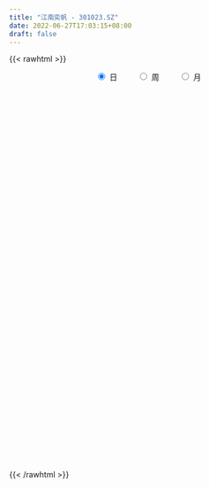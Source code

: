 ```yaml
---
title: "江南奕帆 - 301023.SZ"
date: 2022-06-27T17:03:15+08:00
draft: false
---
```

{{< rawhtml >}}
    <div style="text-align: center">
        <label style="padding: 1rem;"><input style="margin-right: .5rem" type="radio" name="period" value="D" checked onclick="period_change(this)">日</label>
        <label style="padding: 1rem;"><input style="margin-right: .5rem" type="radio" name="period" value="W" onclick="period_change(this)">周</label>
        <label style="padding: 1rem;"><input style="margin-right: .5rem" type="radio" name="period" value="M" onclick="period_change(this)">月</label>
    </div>
    <div id="chart" style="height: 700px;"></div> 
    <script type="text/javascript">
        const D_v = [48084.08,38185.55,18376.95,14493.4,11316.33,12368.22,12859.05,6397.5,9186.54,7450.19,6094.47,7032.1,7782.0,14929.09,9362.13,6964.0,20445.94,24563.55,11612.77,10341.07,8280.6,8698.0,6969.47,6580.77,23471.08,30768.38,20050.08,11467.17,12003.08,9893.08,9210.67,11040.55,11344.06,6837.0,11235.12,17076.06,11012.0,7075.0,8512.0,8070.67,4903.0,8035.96,5540.0,5043.15,4871.15,5924.82,4427.82,14378.82,10764.0,5162.0,3415.0,4499.0,2492.0,2209.61,2791.0,5836.0,3934.0,1763.68,8936.0,7632.08,5565.08,4308.0,4601.0,2535.0,2817.0,2946.0,1999.0,3667.05,4579.31,3455.0,2495.0,7951.67,13877.5,10803.3,17966.62,11539.02,9720.58,14917.56,10730.76,9635.68,9982.66,5088.97,5584.66,6841.82,19010.4,14626.92,10464.71,9051.06,10575.0,7231.0,12099.12,9310.92,23357.73,29479.39,19895.77,14378.08,11479.43,13035.4,10952.01,15464.04,8423.51,6516.49,4062.6,3706.37,3476.0,4554.0,3531.0,5088.36,16117.85,17168.05,23299.91,13362.75,6399.93,7926.92,5084.0,8819.0,3825.0,3177.49,3218.49,3800.71,3150.49,4093.49,6384.66,3521.36,4456.0,1918.7,2073.71,4597.69,2889.03,2274.0,2723.98,2650.42,1792.42,3986.0,1871.0,1179.99,2123.0,1772.99,1848.0,2089.31,1034.0,1358.0,1882.0,1895.0,3605.99,2036.0,1546.0,1467.96,2168.0,1635.0,1435.0,2020.42,2619.0,4172.41,3153.01,3033.62,1580.86,1540.92,2406.0,2581.99,2496.99,2094.0,4158.0,4259.0,2907.0,1985.0,2135.0,2018.0,2401.0,3233.23,1774.0,2230.42,1862.0,7738.6,5866.24,2982.0,1772.0,1696.0,3474.0,2436.0,1400.0,1722.0,1542.0,1970.0,962.0,1381.0,923.0,1689.0,674.94,789.94,914.14,1414.0,4467.0,6836.76,6418.0,3601.55,2319.0,2774.0,1922.0,2541.49,1543.0,2163.07,3158.0,2237.84,2292.0,1631.0,1304.0,2222.0,1751.35,1346.35,1354.0,2616.0,1089.0,1603.0,1737.0,1695.0,3213.0,5601.5,3380.0,3789.97,2505.97,2613.0,2545.0,1630.09,1391.09,2903.5,2457.09,2271.5,2714.5,4993.0,16586.94,18567.23,11463.5,10002.38,20252.72]
const D_histogram = [0.0,-1.2201937322,-2.1339455881,-2.6394883175,-2.8145365036,-2.8344926231,-2.8250383685,-2.6278338155,-2.4730145362,-2.2655542978,-1.9459339851,-1.6793764935,-1.5104685099,-0.9882568906,-0.7815418195,-0.7292984419,-0.0295610815,0.586931714,0.8852968254,0.9863905806,1.0947751167,1.0061849413,0.9955966881,0.9422015102,1.3399835022,2.0706766107,2.3460624575,2.3233071445,2.2053068084,1.847526004,1.6705356354,1.5504287147,1.0475411183,0.8290391352,0.8947139045,0.9128522027,0.6256627229,0.2838967334,-0.1450073055,-0.3561863606,-0.5728180079,-0.4828151639,-0.4780152035,-0.4109090935,-0.3015883745,-0.3131651385,-0.3526105683,-0.0716093375,-0.1244396447,-0.1734959034,-0.1750999612,-0.2658177544,-0.2557810183,-0.2476304778,-0.2086162012,-0.0790747103,-0.109363181,-0.0918504925,0.0614898368,0.2515806706,0.2735637411,0.2088258788,0.0728672495,0.0632413159,0.0846573117,0.0291258552,0.0309563322,0.1094169503,0.214952845,0.178912495,0.1564483235,0.3124312782,0.6332755903,0.508226292,0.6413357738,0.7421052229,0.8073343608,0.9630907007,0.9980253745,0.873353254,0.6519113035,0.4629013764,0.3547646879,0.2619727737,0.4555673078,0.6056018001,0.6801595823,0.4428516462,0.510984527,0.3631360603,0.4276237946,0.4351351495,0.5619025713,0.9143973211,0.8160048654,0.6961264613,0.5528006293,0.3640175913,0.2521741785,-0.2535185304,-0.6918017935,-1.1143359638,-1.3121325332,-1.3423067804,-1.2793700234,-1.1042113844,-0.9132428758,-0.6896619882,-0.2790139648,0.0614290939,0.4975120734,0.4551758111,0.3892116667,0.1827353765,0.0306986971,-0.2682165284,-0.419549608,-0.4471555068,-0.5013207995,-0.4647663449,-0.3779510481,-0.2326903252,-0.3476137938,-0.3756536137,-0.4700784528,-0.4501193157,-0.42804815,-0.2548630944,-0.2360531348,-0.2385075112,-0.15150943,-0.1485911678,-0.1330928009,-0.3074151539,-0.380276239,-0.3746463158,-0.5253920386,-0.5806181237,-0.7064112322,-0.6321046912,-0.4814210381,-0.3381689456,-0.1584503194,-0.0829978613,0.0701170356,0.109922328,0.1389114717,0.2148063641,0.3041455689,0.32824999,0.3834832606,0.3083155858,0.3690801753,0.3125449514,0.2715318165,0.1447758777,0.0809973512,0.0458107269,-0.027788992,-0.1036747928,-0.206135236,-0.3793997846,-0.1569643778,-0.1553872325,-0.2045380849,-0.3124358131,-0.4629120193,-0.433935728,-0.3319408205,-0.1121882437,0.0648093201,0.2215370676,0.2949360979,0.5681333935,0.5252802088,0.3377124053,0.1897567429,0.185633701,0.2867714384,0.2245673523,0.2005789361,0.0877482722,0.0283323978,-0.1515454713,-0.1859152198,-0.2851256461,-0.3336106501,-0.4880369489,-0.5030991777,-0.4384471051,-0.3243069817,-0.292882988,-0.0807109704,0.1636125256,-0.1275429445,-0.2607784076,-0.4533798058,-0.3765850106,-0.1960084311,-0.0130096572,0.1670492679,0.3769273087,0.5413036619,0.6934750604,0.8099318612,0.7913916189,0.757605444,0.7474929903,0.7631705462,0.7586281553,0.7552375854,0.5302162378,0.4417118381,0.3364690909,0.2139980099,0.1185697666,-1.2666292797,-1.9424511487,-2.2512187091,-2.2779741728,-2.1947657015,-2.052204403,-1.9148047636,-1.6532908068,-1.3698739278,-1.1342414606,-0.8840814004,-0.619321937,-0.3432013566,-0.0302563084,0.3398494208,0.7109281554,0.8866834426,1.0130187796,1.2060225661]
const D_fast = [0.0,-1.5252421652,-2.9724804182,-4.137895227,-5.016577539,-5.7451568143,-6.4419621518,-6.9017160526,-7.3651504074,-7.7240787434,-7.890941927,-8.0442285588,-8.2529377027,-7.977790306,-7.9664606897,-8.0965419227,-7.4041948326,-6.6409691086,-6.1212797909,-5.7735883905,-5.3915100752,-5.2285540153,-4.9902430965,-4.8080878968,-4.0753100293,-2.8269477682,-1.9650463069,-1.4069748338,-0.9736484678,-0.8695477712,-0.6289042309,-0.361403973,-0.6024062898,-0.6136484891,-0.3242952437,-0.0779438948,-0.2087176939,-0.4795095,-0.9446653653,-1.2448910105,-1.6047271598,-1.6354281068,-1.7501319473,-1.7857531107,-1.7518294853,-1.841697534,-1.9692956059,-1.7061967094,-1.7901369278,-1.8825671624,-1.9279462104,-2.0851184422,-2.1390269607,-2.1927840397,-2.2059238134,-2.0961510001,-2.153780266,-2.1592302006,-1.9905174121,-1.7375314106,-1.6471574049,-1.6596887974,-1.7774306144,-1.771246219,-1.7286658953,-1.7769158879,-1.7673463279,-1.6615314722,-1.5022573663,-1.4935695925,-1.4769216832,-1.2428309089,-0.7636676992,-0.7616604245,-0.4682169992,-0.1819212444,0.0851414836,0.4816704987,0.7661115162,0.8597777092,0.8013135845,0.7280290016,0.708583485,0.6812847642,0.9887711252,1.2902060676,1.5348037454,1.4082087209,1.6040877333,1.5470232818,1.7184169646,1.8347121069,2.1019551716,2.6830492516,2.7886580123,2.8428112235,2.8376855489,2.7399069086,2.6911070405,2.1220346989,1.5108009875,0.8096828262,0.2838531235,-0.0818978188,-0.3388035676,-0.4396977747,-0.477039985,-0.4258745945,-0.0849800623,0.2708202699,0.8312812678,0.9027389583,0.9340777305,0.7732852844,0.6289232793,0.2629539216,0.0067334401,-0.1326613354,-0.3121568281,-0.3917939596,-0.3994664249,-0.3123782832,-0.5142052003,-0.6361584237,-0.8481028759,-0.9406735678,-1.0256144396,-0.9161451575,-0.9563484817,-1.0184297359,-0.9693090122,-1.0035385419,-1.0213133752,-1.2724895167,-1.4404196615,-1.5284513174,-1.8105450498,-2.0109256658,-2.3133215824,-2.3970412141,-2.3667128206,-2.3080029645,-2.1678969181,-2.1131939254,-1.9425497695,-1.8752638951,-1.8115468836,-1.6819504001,-1.516574803,-1.4104078845,-1.2593037986,-1.257392577,-1.1043579438,-1.0827569298,-1.0558871105,-1.1464490799,-1.1899782687,-1.2137122112,-1.2942591781,-1.3960636771,-1.5500579293,-1.8181724241,-1.6349781117,-1.6722477745,-1.7725331482,-1.9585398296,-2.2247440406,-2.3042516813,-2.2852419789,-2.093536463,-1.9003365692,-1.6882245548,-1.5410915001,-1.1258608561,-1.0373939885,-1.1405336907,-1.2410501675,-1.1987647841,-1.025934187,-1.0319964351,-1.0058401173,-1.0967337132,-1.1490664881,-1.3668307251,-1.4476792785,-1.6181711163,-1.7500587828,-2.0264943189,-2.1673313421,-2.2122910458,-2.1792276679,-2.2210244211,-2.0290301461,-1.7438035187,-2.0668447249,-2.2652747899,-2.5712211395,-2.588572597,-2.4569981253,-2.2772517657,-2.0554305237,-1.7513206557,-1.451618387,-1.1260782234,-0.8071384573,-0.6278307949,-0.4722156087,-0.2954548149,-0.0889846224,0.0961300255,0.2815488519,0.1890815638,0.2110051236,0.1898796491,0.1209080706,0.0551222689,-1.6467340973,-2.8081687535,-3.6797409912,-4.275989998,-4.7414729521,-5.1119627543,-5.4532643058,-5.6050730507,-5.6641246537,-5.7120525516,-5.6829128415,-5.5729838624,-5.3826636211,-5.0772826501,-4.6222145656,-4.0734037922,-3.6759776444,-3.2963876124,-2.8018781844]
const D_slow = [0.0,-0.305048433,-0.8385348301,-1.4984069095,-2.2020410354,-2.9106641911,-3.6169237833,-4.2738822371,-4.8921358712,-5.4585244456,-5.9450079419,-6.3648520653,-6.7424691928,-6.9895334154,-7.1849188703,-7.3672434808,-7.3746337511,-7.2279008226,-7.0065766163,-6.7599789711,-6.4862851919,-6.2347389566,-5.9858397846,-5.750289407,-5.4152935315,-4.8976243788,-4.3111087644,-3.7302819783,-3.1789552762,-2.7170737752,-2.2994398664,-1.9118326877,-1.6499474081,-1.4426876243,-1.2190091482,-0.9907960975,-0.8343804168,-0.7634062334,-0.7996580598,-0.88870465,-1.0319091519,-1.1526129429,-1.2721167438,-1.3748440172,-1.4502411108,-1.5285323954,-1.6166850375,-1.6345873719,-1.6656972831,-1.7090712589,-1.7528462492,-1.8193006878,-1.8832459424,-1.9451535619,-1.9973076122,-2.0170762897,-2.044417085,-2.0673797081,-2.0520072489,-1.9891120812,-1.920721146,-1.8685146763,-1.8502978639,-1.8344875349,-1.813323207,-1.8060417432,-1.7983026601,-1.7709484225,-1.7172102113,-1.6724820875,-1.6333700067,-1.5552621871,-1.3969432895,-1.2698867165,-1.1095527731,-0.9240264673,-0.7221928771,-0.481420202,-0.2319138584,-0.0135755448,0.149402281,0.2651276251,0.3538187971,0.4193119905,0.5332038175,0.6846042675,0.8546441631,0.9653570746,1.0931032064,1.1838872214,1.2907931701,1.3995769574,1.5400526003,1.7686519305,1.9726531469,2.1466847622,2.2848849195,2.3758893174,2.438932862,2.3755532294,2.202602781,1.92401879,1.5959856567,1.2604089616,0.9405664558,0.6645136097,0.4362028907,0.2637873937,0.1940339025,0.209391176,0.3337691943,0.4475631471,0.5448660638,0.5905499079,0.5982245822,0.5311704501,0.4262830481,0.3144941714,0.1891639715,0.0729723853,-0.0215153768,-0.079687958,-0.1665914065,-0.2605048099,-0.3780244231,-0.4905542521,-0.5975662896,-0.6612820632,-0.7202953469,-0.7799222247,-0.8177995822,-0.8549473741,-0.8882205743,-0.9650743628,-1.0601434226,-1.1538050015,-1.2851530112,-1.4303075421,-1.6069103501,-1.7649365229,-1.8852917825,-1.9698340189,-2.0094465987,-2.030196064,-2.0126668051,-1.9851862231,-1.9504583552,-1.8967567642,-1.820720372,-1.7386578745,-1.6427870593,-1.5657081628,-1.473438119,-1.3953018812,-1.327418927,-1.2912249576,-1.2709756198,-1.2595229381,-1.2664701861,-1.2923888843,-1.3439226933,-1.4387726395,-1.4780137339,-1.516860542,-1.5679950632,-1.6461040165,-1.7618320213,-1.8703159533,-1.9533011585,-1.9813482194,-1.9651458893,-1.9097616224,-1.836027598,-1.6939942496,-1.5626741974,-1.4782460961,-1.4308069103,-1.3843984851,-1.3127056255,-1.2565637874,-1.2064190534,-1.1844819853,-1.1773988859,-1.2152852537,-1.2617640587,-1.3330454702,-1.4164481327,-1.53845737,-1.6642321644,-1.7738439407,-1.8549206861,-1.9281414331,-1.9483191757,-1.9074160443,-1.9393017804,-2.0044963823,-2.1178413338,-2.2119875864,-2.2609896942,-2.2642421085,-2.2224797915,-2.1282479644,-1.9929220489,-1.8195532838,-1.6170703185,-1.4192224138,-1.2298210528,-1.0429478052,-0.8521551686,-0.6624981298,-0.4736887335,-0.341134674,-0.2307067145,-0.1465894418,-0.0930899393,-0.0634474977,-0.3801048176,-0.8657176048,-1.4285222821,-1.9980158252,-2.5467072506,-3.0597583514,-3.5384595423,-3.9517822439,-4.2942507259,-4.577811091,-4.7988314411,-4.9536619254,-5.0394622645,-5.0470263417,-4.9620639864,-4.7843319476,-4.562661087,-4.3094063921,-4.0079007505]
const D_data = [['2021-07-07', 119.0, 104.2, 98.0, 119.99],['2021-07-08', 98.0, 85.08, 85.0, 98.0],['2021-07-09', 80.7, 81.7, 80.7, 84.8],['2021-07-12', 82.05, 80.88, 80.0, 82.97],['2021-07-13', 79.92, 80.72, 79.46, 81.71],['2021-07-14', 79.9, 79.5, 78.78, 80.87],['2021-07-15', 78.5, 77.1, 77.01, 78.8],['2021-07-16', 77.02, 77.26, 77.01, 77.8],['2021-07-19', 78.3, 74.98, 74.88, 78.3],['2021-07-20', 74.06, 73.98, 72.91, 74.96],['2021-07-21', 73.98, 74.31, 73.0, 74.51],['2021-07-22', 74.19, 72.9, 72.89, 74.19],['2021-07-23', 72.3, 70.64, 70.46, 72.88],['2021-07-26', 70.59, 74.96, 70.03, 75.99],['2021-07-27', 74.0, 71.26, 71.11, 74.0],['2021-07-28', 70.18, 68.38, 68.0, 70.55],['2021-07-29', 69.0, 77.18, 68.92, 78.98],['2021-07-30', 75.01, 78.89, 74.6, 81.0],['2021-08-02', 79.0, 76.96, 75.5, 79.0],['2021-08-03', 77.0, 75.34, 74.53, 77.45],['2021-08-04', 74.67, 75.89, 74.5, 76.48],['2021-08-05', 75.8, 73.41, 73.16, 75.8],['2021-08-06', 72.85, 74.05, 72.85, 75.85],['2021-08-09', 73.5, 73.28, 71.3, 73.5],['2021-08-10', 73.4, 79.99, 72.5, 84.49],['2021-08-11', 77.82, 87.86, 77.82, 92.3],['2021-08-12', 86.0, 86.0, 83.44, 87.98],['2021-08-13', 86.31, 84.25, 84.2, 87.39],['2021-08-16', 84.54, 84.0, 82.01, 85.58],['2021-08-17', 83.58, 80.91, 80.3, 83.6],['2021-08-18', 81.88, 82.78, 80.22, 83.57],['2021-08-19', 83.45, 83.68, 82.66, 85.59],['2021-08-20', 81.0, 77.98, 77.86, 81.1],['2021-08-23', 77.99, 80.12, 77.82, 80.43],['2021-08-24', 80.12, 83.77, 78.7, 83.97],['2021-08-25', 84.88, 83.97, 82.82, 91.0],['2021-08-26', 83.26, 79.9, 79.51, 83.66],['2021-08-27', 79.04, 77.76, 77.76, 80.66],['2021-08-30', 76.0, 74.52, 74.21, 77.18],['2021-08-31', 74.2, 75.19, 71.79, 75.3],['2021-09-01', 75.5, 73.45, 72.5, 75.97],['2021-09-02', 73.44, 76.37, 72.66, 77.0],['2021-09-03', 74.5, 75.0, 74.31, 76.96],['2021-09-06', 74.11, 75.43, 74.11, 76.8],['2021-09-07', 75.31, 75.95, 74.87, 76.66],['2021-09-08', 75.5, 74.24, 73.73, 75.9],['2021-09-09', 73.31, 73.26, 72.75, 74.29],['2021-09-10', 74.48, 77.53, 74.48, 79.99],['2021-09-13', 75.01, 73.65, 73.02, 76.0],['2021-09-14', 73.63, 73.06, 72.6, 73.98],['2021-09-15', 72.66, 73.13, 72.65, 73.51],['2021-09-16', 72.9, 71.33, 71.31, 72.91],['2021-09-17', 71.21, 71.9, 70.88, 71.98],['2021-09-22', 70.99, 71.45, 70.4, 71.45],['2021-09-23', 71.55, 71.5, 71.22, 72.3],['2021-09-24', 71.55, 72.69, 70.52, 75.5],['2021-09-27', 72.82, 70.59, 70.23, 73.65],['2021-09-28', 70.59, 70.78, 70.05, 71.04],['2021-09-29', 71.4, 72.64, 71.0, 76.3],['2021-09-30', 71.26, 73.87, 70.5, 73.96],['2021-10-08', 73.85, 72.27, 72.2, 73.93],['2021-10-11', 72.28, 70.99, 70.55, 72.98],['2021-10-12', 71.0, 69.4, 68.88, 71.14],['2021-10-13', 69.8, 70.38, 69.02, 70.48],['2021-10-14', 70.19, 70.6, 69.74, 71.38],['2021-10-15', 70.37, 69.33, 69.2, 70.37],['2021-10-18', 69.4, 69.67, 68.9, 69.89],['2021-10-19', 69.34, 70.65, 69.34, 71.44],['2021-10-20', 70.06, 71.37, 69.63, 71.5],['2021-10-21', 70.8, 69.7, 69.51, 71.28],['2021-10-22', 69.8, 69.61, 69.18, 70.5],['2021-10-25', 69.6, 72.17, 69.27, 72.79],['2021-10-26', 72.17, 75.7, 72.15, 76.18],['2021-10-27', 72.89, 70.91, 69.19, 73.9],['2021-10-28', 70.89, 74.46, 69.36, 82.0],['2021-10-29', 73.15, 75.1, 72.05, 77.0],['2021-11-01', 75.03, 75.61, 72.2, 77.0],['2021-11-02', 75.29, 77.97, 74.22, 78.89],['2021-11-03', 77.21, 77.71, 76.11, 79.83],['2021-11-04', 77.04, 76.2, 75.62, 77.99],['2021-11-05', 76.0, 74.67, 73.23, 76.0],['2021-11-08', 73.96, 74.44, 73.66, 75.18],['2021-11-09', 74.55, 75.02, 74.2, 75.98],['2021-11-10', 74.67, 74.97, 72.89, 75.0],['2021-11-11', 74.3, 79.19, 74.3, 80.81],['2021-11-12', 79.19, 80.09, 77.77, 80.44],['2021-11-15', 81.82, 80.38, 78.01, 81.82],['2021-11-16', 80.02, 76.61, 76.6, 80.37],['2021-11-17', 76.89, 80.51, 76.8, 80.79],['2021-11-18', 80.0, 78.1, 77.93, 80.0],['2021-11-19', 78.1, 81.03, 77.7, 81.53],['2021-11-22', 81.5, 81.05, 79.66, 81.59],['2021-11-23', 88.63, 83.52, 82.6, 93.0],['2021-11-24', 83.29, 88.48, 83.29, 92.88],['2021-11-25', 85.5, 84.48, 83.38, 87.37],['2021-11-26', 83.18, 84.52, 82.16, 87.88],['2021-11-29', 81.86, 84.33, 81.48, 85.99],['2021-11-30', 84.91, 83.56, 83.0, 88.0],['2021-12-01', 82.61, 84.3, 81.02, 84.47],['2021-12-02', 84.3, 78.03, 78.03, 84.3],['2021-12-03', 78.03, 76.26, 76.17, 78.5],['2021-12-06', 76.27, 73.69, 73.68, 76.44],['2021-12-07', 74.2, 74.1, 73.0, 74.88],['2021-12-08', 74.5, 74.72, 74.26, 75.08],['2021-12-09', 74.16, 75.08, 74.16, 75.6],['2021-12-10', 74.64, 76.29, 74.6, 76.99],['2021-12-13', 76.58, 76.75, 75.7, 77.29],['2021-12-14', 76.6, 77.69, 76.06, 78.22],['2021-12-15', 77.18, 81.4, 77.03, 83.97],['2021-12-16', 84.0, 82.5, 81.5, 85.8],['2021-12-17', 82.49, 86.07, 80.81, 88.88],['2021-12-20', 86.01, 81.58, 81.58, 86.99],['2021-12-21', 82.81, 81.4, 80.51, 83.47],['2021-12-22', 82.38, 79.21, 78.58, 82.38],['2021-12-23', 79.95, 79.09, 77.45, 79.95],['2021-12-24', 78.99, 76.01, 75.75, 80.32],['2021-12-27', 75.99, 76.43, 75.04, 77.13],['2021-12-28', 76.49, 77.2, 75.75, 77.5],['2021-12-29', 77.45, 76.3, 76.01, 77.45],['2021-12-30', 76.4, 77.02, 76.25, 77.89],['2021-12-31', 77.44, 77.65, 77.07, 78.16],['2022-01-04', 77.5, 78.76, 77.08, 78.89],['2022-01-05', 78.8, 75.33, 74.95, 78.8],['2022-01-06', 75.32, 75.71, 74.91, 76.4],['2022-01-07', 75.7, 74.16, 74.02, 75.88],['2022-01-10', 74.4, 74.96, 73.54, 75.22],['2022-01-11', 74.98, 74.67, 74.54, 75.38],['2022-01-12', 75.08, 76.73, 75.08, 78.18],['2022-01-13', 76.18, 75.02, 74.8, 76.75],['2022-01-14', 74.98, 74.5, 74.5, 75.79],['2022-01-17', 74.5, 75.58, 74.0, 75.95],['2022-01-18', 75.37, 74.53, 74.32, 75.67],['2022-01-19', 74.45, 74.5, 73.92, 74.99],['2022-01-20', 74.18, 71.38, 71.36, 74.55],['2022-01-21', 71.38, 71.56, 70.38, 71.95],['2022-01-24', 71.56, 71.9, 70.71, 72.45],['2022-01-25', 71.1, 69.01, 69.0, 71.9],['2022-01-26', 68.01, 69.01, 68.01, 69.56],['2022-01-27', 69.4, 66.9, 66.9, 69.4],['2022-01-28', 68.24, 68.49, 66.92, 69.9],['2022-02-07', 69.8, 69.35, 68.52, 71.0],['2022-02-08', 68.88, 69.45, 68.71, 69.69],['2022-02-09', 69.6, 70.3, 69.07, 70.43],['2022-02-10', 70.3, 69.3, 68.9, 70.5],['2022-02-11', 69.0, 70.6, 68.68, 71.53],['2022-02-14', 71.0, 69.49, 69.29, 71.3],['2022-02-15', 69.69, 69.36, 68.5, 69.95],['2022-02-16', 69.98, 70.1, 69.27, 70.5],['2022-02-17', 69.77, 70.66, 69.77, 71.3],['2022-02-18', 70.59, 70.15, 69.46, 70.63],['2022-02-21', 69.88, 70.8, 69.5, 70.93],['2022-02-22', 70.01, 69.16, 68.5, 70.17],['2022-02-23', 69.52, 70.88, 69.26, 71.57],['2022-02-24', 70.87, 69.49, 65.68, 71.38],['2022-02-25', 69.68, 69.46, 69.39, 71.26],['2022-02-28', 69.86, 67.91, 67.0, 69.86],['2022-03-01', 67.91, 68.09, 67.88, 68.6],['2022-03-02', 67.37, 68.05, 67.37, 68.5],['2022-03-03', 68.25, 67.1, 66.7, 68.3],['2022-03-04', 66.98, 66.43, 66.2, 67.53],['2022-03-07', 66.01, 65.3, 65.01, 66.36],['2022-03-08', 65.3, 63.23, 63.13, 65.5],['2022-03-09', 63.75, 67.9, 60.12, 67.9],['2022-03-10', 67.0, 65.4, 65.34, 67.0],['2022-03-11', 64.1, 64.27, 62.75, 64.88],['2022-03-14', 64.71, 62.67, 62.58, 64.78],['2022-03-15', 62.28, 60.88, 60.81, 62.5],['2022-03-16', 61.13, 62.18, 60.6, 62.5],['2022-03-17', 62.99, 62.87, 62.18, 63.97],['2022-03-18', 62.87, 64.76, 62.19, 65.44],['2022-03-21', 64.37, 65.0, 64.22, 65.2],['2022-03-22', 64.8, 65.49, 64.58, 66.5],['2022-03-23', 65.01, 65.01, 64.82, 66.25],['2022-03-24', 64.99, 68.55, 63.78, 68.99],['2022-03-25', 66.55, 65.42, 65.38, 67.77],['2022-03-28', 64.8, 63.11, 62.7, 64.8],['2022-03-29', 63.0, 62.7, 62.53, 63.7],['2022-03-30', 63.12, 64.04, 63.09, 64.18],['2022-03-31', 64.73, 65.62, 63.76, 67.7],['2022-04-01', 65.65, 63.7, 63.7, 65.8],['2022-04-06', 63.5, 63.94, 63.2, 64.45],['2022-04-07', 63.64, 62.4, 62.31, 63.88],['2022-04-08', 62.19, 62.48, 62.02, 63.17],['2022-04-11', 62.89, 60.1, 60.1, 62.89],['2022-04-12', 60.05, 61.03, 60.05, 61.22],['2022-04-13', 60.65, 59.48, 59.23, 60.95],['2022-04-14', 59.35, 59.27, 59.1, 60.35],['2022-04-15', 59.2, 56.85, 56.66, 59.34],['2022-04-18', 56.1, 57.51, 56.01, 57.83],['2022-04-19', 57.7, 58.02, 57.52, 58.2],['2022-04-20', 59.15, 58.56, 57.88, 59.36],['2022-04-21', 58.39, 57.4, 56.88, 58.98],['2022-04-22', 66.66, 59.9, 57.7, 66.66],['2022-04-25', 58.77, 61.3, 56.88, 61.67],['2022-04-26', 58.42, 54.2, 54.08, 59.81],['2022-04-27', 53.1, 54.59, 50.2, 54.99],['2022-04-28', 54.1, 52.38, 51.71, 54.55],['2022-04-29', 52.99, 54.8, 52.02, 55.22],['2022-05-05', 55.0, 56.25, 54.6, 56.71],['2022-05-06', 54.99, 56.86, 54.6, 57.24],['2022-05-09', 56.66, 57.55, 56.3, 58.14],['2022-05-10', 56.96, 58.89, 56.02, 59.19],['2022-05-11', 58.36, 59.41, 58.36, 60.9],['2022-05-12', 59.41, 60.34, 59.01, 60.58],['2022-05-13', 60.51, 60.98, 59.46, 61.23],['2022-05-16', 61.16, 59.98, 59.61, 61.58],['2022-05-17', 59.68, 60.08, 58.9, 60.55],['2022-05-18', 60.17, 60.7, 60.04, 61.57],['2022-05-19', 60.02, 61.51, 60.02, 62.19],['2022-05-20', 61.97, 61.79, 61.2, 62.21],['2022-05-23', 61.99, 62.31, 61.41, 62.5],['2022-05-24', 61.8, 59.37, 59.15, 62.6],['2022-05-25', 59.37, 60.58, 59.37, 60.9],['2022-05-26', 60.99, 60.13, 59.07, 60.99],['2022-05-27', 60.78, 59.5, 58.91, 60.88],['2022-05-30', 59.5, 59.37, 58.93, 60.3],['2022-05-31', 39.55, 38.69, 37.5, 39.55],['2022-06-01', 38.63, 40.61, 38.06, 40.85],['2022-06-02', 40.6, 40.69, 39.68, 40.95],['2022-06-06', 40.89, 41.25, 40.01, 41.59],['2022-06-07', 40.74, 40.66, 40.21, 41.29],['2022-06-08', 40.66, 39.91, 39.37, 40.74],['2022-06-09', 39.91, 38.54, 38.47, 39.91],['2022-06-10', 38.9, 39.21, 38.79, 39.89],['2022-06-13', 38.63, 39.16, 38.63, 39.67],['2022-06-14', 39.33, 38.33, 37.51, 39.34],['2022-06-15', 38.35, 38.35, 38.29, 38.89],['2022-06-16', 38.35, 38.63, 38.35, 39.18],['2022-06-17', 38.38, 39.14, 38.11, 39.26],['2022-06-20', 39.79, 40.33, 39.0, 40.45],['2022-06-21', 40.79, 42.31, 40.29, 42.9],['2022-06-22', 41.91, 44.06, 41.67, 44.93],['2022-06-23', 43.62, 43.07, 42.0, 44.46],['2022-06-24', 42.82, 43.4, 42.2, 43.46],['2022-06-27', 43.0, 45.4, 42.6, 46.4]]
const W_v = [104646.58,57434.5,37545.3,76264.71,45901.91,92337.48,53491.44,53235.18,35061.63,34645.76,26332.0,10836.61,22265.76,5565.08,17207.0,16195.36,62138.11,54987.24,51152.77,49420.89,96421.89,59354.39,22315.46,65205.17,41592.6,17172.18,18455.51,13753.13,13023.82,9013.29,9774.99,8852.96,13399.84,11143.39,15914.99,11772.23,19471.26,12360.0,4664.0,6925.0,8260.02,21949.31,4463.49,11393.91,8254.7,8399.0,13889.5,13084.03,11737.68,61613.05,20252.72]
const W_histogram = [0.0,-0.2833504274,-0.8679224097,-0.6597031662,-0.7993625604,-0.1881047961,-0.188878041,-0.1866925731,-0.3444385633,-0.2557767007,-0.5374881411,-0.6256401672,-0.5615369781,-0.581496814,-0.7372897184,-0.7628799272,-0.3712913417,-0.1157052125,0.4148360136,0.8030532908,1.2426184049,0.9386348901,0.7114539121,1.1649211533,0.7524364688,0.5637647341,0.1965955552,-0.0192311773,-0.3381635079,-0.7125270234,-0.7698094859,-0.7869675137,-0.7915994521,-0.9356665847,-1.1019228175,-1.1017430079,-0.9838936392,-0.9481126765,-0.9315765253,-1.2072821477,-1.0950173456,-1.2630834982,-1.1382320612,-0.7022718237,-0.3038042211,-0.1468669324,-1.203476144,-1.8566205114,-2.1284275041,-1.8657894453,-1.4219149117]
const W_fast = [0.0,-0.3541880342,-1.155740619,-1.112447167,-1.4519472012,-0.8877156361,-0.9357083911,-0.9801960666,-1.2240516976,-1.1993340102,-1.6154174858,-1.8599795537,-1.9362606092,-2.1015946485,-2.4417099825,-2.6580201732,-2.3592544231,-2.1325945971,-1.4983443675,-0.9093637676,-0.1591440523,-0.2284688446,-0.2777863446,0.466911185,0.2425356177,0.1948050665,-0.1232152236,-0.3438497504,-0.747322958,-1.2998182293,-1.5495530633,-1.7634529695,-1.965984771,-2.3439685497,-2.7857054869,-3.0609614293,-3.1890854704,-3.3903326768,-3.6066906569,-4.1842168162,-4.3457063506,-4.8295433777,-4.989249956,-4.7288576745,-4.4063411271,-4.2861205715,-5.6435988191,-6.7608983144,-7.5648121831,-7.7686214856,-7.68022568]
const W_slow = [0.0,-0.0708376068,-0.2878182093,-0.4527440008,-0.6525846409,-0.6996108399,-0.7468303502,-0.7935034935,-0.8796131343,-0.9435573095,-1.0779293447,-1.2343393865,-1.3747236311,-1.5200978346,-1.7044202642,-1.895140246,-1.9879630814,-2.0168893845,-1.9131803811,-1.7124170584,-1.4017624572,-1.1671037347,-0.9892402567,-0.6980099683,-0.5099008511,-0.3689596676,-0.3198107788,-0.3246185731,-0.4091594501,-0.5872912059,-0.7797435774,-0.9764854558,-1.1743853189,-1.408301965,-1.6837826694,-1.9592184214,-2.2051918312,-2.4422200003,-2.6751141316,-2.9769346685,-3.250689005,-3.5664598795,-3.8510178948,-4.0265858507,-4.102536906,-4.1392536391,-4.4401226751,-4.904277803,-5.436384679,-5.9028320403,-6.2583107682]
const W_data = [['2021-07-09', 119.0, 81.7, 80.7, 119.99],['2021-07-16', 82.05, 77.26, 77.01, 82.97],['2021-07-23', 78.3, 70.64, 70.46, 78.3],['2021-07-30', 70.59, 78.89, 68.0, 81.0],['2021-08-06', 79.0, 74.05, 72.85, 79.0],['2021-08-13', 73.5, 84.25, 71.3, 92.3],['2021-08-20', 84.54, 77.98, 77.86, 85.59],['2021-08-27', 77.99, 77.76, 77.76, 91.0],['2021-09-03', 76.0, 75.0, 71.79, 77.18],['2021-09-10', 74.11, 77.53, 72.75, 79.99],['2021-09-17', 75.01, 71.9, 70.88, 76.0],['2021-09-24', 70.99, 72.69, 70.4, 75.5],['2021-09-30', 72.82, 73.87, 70.05, 76.3],['2021-10-08', 73.85, 72.27, 72.2, 73.93],['2021-10-15', 72.28, 69.33, 68.88, 72.98],['2021-10-22', 69.4, 69.61, 68.9, 71.5],['2021-10-29', 69.6, 75.1, 69.19, 82.0],['2021-11-05', 75.03, 74.67, 72.2, 79.83],['2021-11-12', 73.96, 80.09, 72.89, 80.81],['2021-11-19', 81.82, 81.03, 76.6, 81.82],['2021-11-26', 81.5, 84.52, 79.66, 93.0],['2021-12-03', 81.86, 76.26, 76.17, 88.0],['2021-12-10', 76.27, 76.29, 73.0, 76.99],['2021-12-17', 76.58, 86.07, 75.7, 88.88],['2021-12-24', 86.01, 76.01, 75.75, 86.99],['2021-12-31', 75.99, 77.65, 75.04, 78.16],['2022-01-07', 77.5, 74.16, 74.02, 78.89],['2022-01-14', 74.4, 74.5, 73.54, 78.18],['2022-01-21', 74.5, 71.56, 70.38, 75.95],['2022-01-28', 71.56, 68.49, 66.9, 72.45],['2022-02-11', 69.8, 70.6, 68.52, 71.53],['2022-02-18', 71.0, 70.15, 68.5, 71.3],['2022-02-25', 69.88, 69.46, 65.68, 71.57],['2022-03-04', 69.86, 66.43, 66.2, 69.86],['2022-03-11', 66.01, 64.27, 60.12, 67.9],['2022-03-18', 64.71, 64.76, 60.6, 65.44],['2022-03-25', 64.37, 65.42, 63.78, 68.99],['2022-04-01', 64.8, 63.7, 62.53, 67.7],['2022-04-08', 63.5, 62.48, 62.02, 64.45],['2022-04-15', 62.89, 56.85, 56.66, 62.89],['2022-04-22', 56.1, 59.9, 56.01, 66.66],['2022-04-29', 58.77, 54.8, 50.2, 61.67],['2022-05-06', 55.0, 56.86, 54.6, 57.24],['2022-05-13', 56.66, 60.98, 56.02, 61.23],['2022-05-20', 61.16, 61.79, 58.9, 62.21],['2022-05-27', 61.99, 59.5, 58.91, 62.6],['2022-06-02', 59.5, 40.69, 37.5, 60.3],['2022-06-10', 40.89, 39.21, 38.47, 41.59],['2022-06-17', 38.63, 39.14, 37.51, 39.67],['2022-06-24', 39.79, 43.4, 39.0, 44.93],['2022-07-01', 43.0, 45.4, 42.6, 46.4]]
const M_v = [275891.09,261548.68,112559.09,101105.55,276497.62,181124.97,54245.75,35061.41,65192.25,44234.33,37419.1,115668.98]
const M_histogram = [0.0,-0.2361253561,-0.4554472123,-0.488966647,0.0582445839,0.0235682481,-0.5814672747,-0.9633950874,-1.2923944555,-2.1123916533,-3.5299320442,-3.7833266051]
const M_fast = [0.0,-0.2951566952,-0.6283403544,-0.7841014509,-0.222329074,-0.2511133478,-1.0015156893,-1.6242922738,-2.2763902557,-3.6244853668,-5.9245087688,-7.123734981]
const M_slow = [0.0,-0.059031339,-0.1728931421,-0.2951348039,-0.2805736579,-0.2746815959,-0.4200484146,-0.6608971864,-0.9839958003,-1.5120937136,-2.3945767246,-3.3404083759]
const M_data = [['2021-07-30', 119.0, 78.89, 68.0, 119.99],['2021-08-31', 79.0, 75.19, 71.3, 92.3],['2021-09-30', 75.5, 73.87, 70.05, 79.99],['2021-10-29', 73.85, 75.1, 68.88, 82.0],['2021-11-30', 75.03, 83.56, 72.2, 93.0],['2021-12-31', 82.61, 77.65, 73.0, 88.88],['2022-01-28', 77.5, 68.49, 66.9, 78.89],['2022-02-28', 69.8, 67.91, 65.68, 71.57],['2022-03-31', 67.91, 65.62, 60.12, 68.99],['2022-04-29', 65.65, 54.8, 50.2, 66.66],['2022-05-31', 55.0, 38.69, 37.5, 62.6],['2022-06-30', 38.63, 45.4, 37.51, 46.4]]
        const D_a = [null,null,null,null,null,null,null,null,null,null,null,null,null,null,null,68.0,null,null,null,null,null,null,null,null,null,92.3,null,null,null,null,null,null,null,null,null,null,null,null,null,71.79,null,null,null,null,null,null,null,79.99,null,null,null,null,null,null,null,null,null,null,null,null,null,null,68.88,null,null,null,null,null,null,null,null,null,null,null,82.0,null,null,null,null,null,null,null,null,72.89,null,null,null,null,null,null,null,null,93.0,null,null,null,null,null,null,null,null,null,73.0,null,null,null,null,null,null,null,88.88,null,null,null,null,null,75.04,null,null,null,null,78.89,null,null,null,null,null,null,null,null,null,null,null,null,null,null,null,null,66.9,null,null,null,null,null,null,71.3,null,null,null,null,null,null,null,null,null,null,null,null,null,null,null,null,60.12,null,null,null,null,null,null,null,null,null,null,68.99,null,null,null,null,null,null,null,null,null,null,null,null,null,null,56.01,null,null,null,66.66,null,null,null,null,null,null,null,null,null,null,null,null,null,58.9,null,null,null,null,62.6,null,null,null,null,37.5,null,null,null,null,null,null,null,null,null,null,null,null,null,null,null,null,null,null]
const W_a = [null,null,null,68.0,null,null,null,null,null,79.99,null,null,null,null,68.88,null,null,null,null,null,null,null,null,88.88,null,null,null,null,null,null,null,null,null,null,null,null,null,null,null,null,null,null,null,null,null,null,37.5,null,null,null,null]
const M_a = [null,null,null,68.88,null,null,null,null,null,null,null,null]
        const D_b = [[{ coord: ['2021-07-28', 79.99] }, { coord: ['2022-01-04', 71.79] }],[{ coord: ['2022-01-27', 68.99] }, { coord: ['2022-03-24', 66.9] }],[{ coord: ['2022-04-18', 62.6] }, { coord: ['2022-05-24', 58.9] }]]
const W_b = [[{ coord: ['2021-07-30', 79.99] }, { coord: ['2021-12-17', 68.88] }]]
const M_b = []
    </script>
{{< /rawhtml >}}